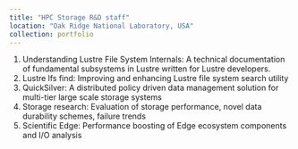 ```yaml
---
title: "HPC Storage R&D staff"
location: "Oak Ridge National Laboratory, USA"
collection: portfolio
---
```


1. Understanding Lustre File System Internals: A technical documentation of fundamental subsystems in Lustre written for Lustre developers. 
1. Lustre lfs find: Improving and enhancing Lustre file system search utility
1. QuickSilver: A distributed policy driven data management solution for multi-tier large scale storage systems
1. Storage research: Evaluation of storage performance, novel data durability schemes, failure trends
1. Scientific Edge: Performance boosting of Edge ecosystem components and I/O analysis

